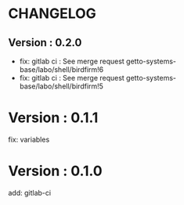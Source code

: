 # CHANGELOG

## Version : 0.2.0

- fix: gitlab ci : See merge request getto-systems-base/labo/shell/birdfirm!6
- fix: gitlab ci : See merge request getto-systems-base/labo/shell/birdfirm!5

# Version : 0.1.1

fix: variables

# Version : 0.1.0

add: gitlab-ci

